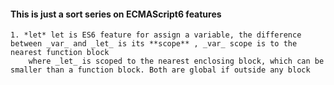 #### This is just a sort series on ECMAScript6 features

    1. *let* let is ES6 feature for assign a variable, the difference between _var_ and _let_ is its **scope** , _var_ scope is to the nearest function block
        where _let_ is scoped to the nearest enclosing block, which can be smaller than a function block. Both are global if outside any block
    
